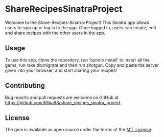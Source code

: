 # ShareRecipesSinatraProject

Welcome to the Share-Recipes-Sinatra-Project! 
This Sinatra app allows users to sign up or log in to the app. 
Once logged in, users can create, edit and share recipes with the other users in the app.


## Usage

To use this app, clone the repository, run 'bundle install' to install all the gems, run rake db:migrate and then run shotgun. 
Copy and paste the server given into your browser, and start sharing your recipes!

## Contributing

Bug reports and pull requests are welcome on GitHub at https://github.com/Mika88/share_recipes_sinatra_project.

## License

The gem is available as open source under the terms of the [MIT License](https://opensource.org/licenses/MIT).
